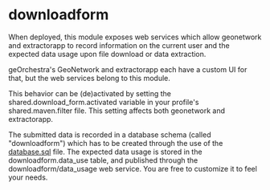 downloadform
============

When deployed, this module exposes web services which allow geonetwork and extractorapp to record information on the current user and the expected data usage upon file download or data extraction.

geOrchestra's GeoNetwork and extractorapp each have a custom UI for that, but the web services belong to this module.

This behavior can be (de)activated by setting the shared.download_form.activated variable in your profile's shared.maven.filter file.
This setting affects both geonetwork and extractorapp.

The submitted data is recorded in a database schema (called "downloadform") which has to be created through the use of the [database.sql](./database.sql) file.
The expected data usage is stored in the downloadform.data_use table, and published through the downloadform/data_usage web service. You are free to customize it to feel your needs.
